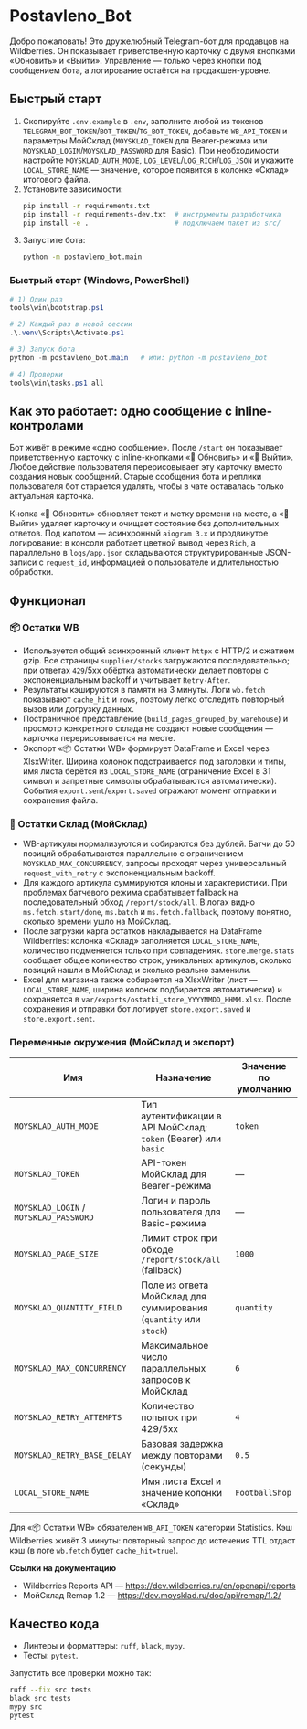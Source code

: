 # Postavleno_Bot

Добро пожаловать! Это дружелюбный Telegram-бот для продавцов на Wildberries. Он показывает приветственную карточку с двумя кнопками «Обновить» и «Выйти». Управление — только через кнопки под сообщением бота, а логирование остаётся на продакшен-уровне.

## Быстрый старт

1. Скопируйте `.env.example` в `.env`, заполните любой из токенов `TELEGRAM_BOT_TOKEN`/`BOT_TOKEN`/`TG_BOT_TOKEN`, добавьте `WB_API_TOKEN` и параметры МойСклад (`MOYSKLAD_TOKEN` для Bearer-режима или `MOYSKLAD_LOGIN`/`MOYSKLAD_PASSWORD` для Basic). При необходимости настройте `MOYSKLAD_AUTH_MODE`, `LOG_LEVEL`/`LOG_RICH`/`LOG_JSON` и укажите `LOCAL_STORE_NAME` — значение, которое появится в колонке «Склад» итогового файла.
2. Установите зависимости:
   ```bash
   pip install -r requirements.txt
   pip install -r requirements-dev.txt  # инструменты разработчика
   pip install -e .                     # подключаем пакет из src/
   ```
3. Запустите бота:
   ```bash
   python -m postavleno_bot.main
   ```

### Быстрый старт (Windows, PowerShell)
```powershell
# 1) Один раз
tools\win\bootstrap.ps1

# 2) Каждый раз в новой сессии
.\.venv\Scripts\Activate.ps1

# 3) Запуск бота
python -m postavleno_bot.main   # или: python -m postavleno_bot

# 4) Проверки
tools\win\tasks.ps1 all
```

## Как это работает: одно сообщение с inline-контролами

Бот живёт в режиме «одно сообщение». После `/start` он показывает приветственную карточку с inline-кнопками «🔄 Обновить» и «🚪 Выйти». Любое действие пользователя перерисовывает эту карточку вместо создания новых сообщений. Старые сообщения бота и реплики пользователя бот старается удалять, чтобы в чате оставалась только актуальная карточка.

Кнопка «🔄 Обновить» обновляет текст и метку времени на месте, а «🚪 Выйти» удаляет карточку и очищает состояние без дополнительных ответов. Под капотом — асинхронный `aiogram 3.x` и продвинутое логирование: в консоли работает цветной вывод через `Rich`, а параллельно в `logs/app.json` складываются структурированные JSON-записи с `request_id`, информацией о пользователе и длительностью обработки.

## Функционал

### 📦 Остатки WB

* Используется общий асинхронный клиент `httpx` с HTTP/2 и сжатием gzip. Все страницы `supplier/stocks` загружаются последовательно; при ответах `429`/5xx обёртка автоматически делает повторы с экспоненциальным backoff и учитывает `Retry-After`.
* Результаты кэшируются в памяти на 3 минуты. Логи `wb.fetch` показывают `cache_hit` и `rows`, поэтому легко отследить повторный вызов или догрузку данных.
* Постраничное представление (`build_pages_grouped_by_warehouse`) и просмотр конкретного склада не создают новые сообщения — карточка перерисовывается на месте.
* Экспорт «📦 Остатки WB» формирует DataFrame и Excel через XlsxWriter. Ширина колонок подстраивается под заголовки и типы, имя листа берётся из `LOCAL_STORE_NAME` (ограничение Excel в 31 символ и запретные символы обрабатываются автоматически). События `export.sent`/`export.saved` отражают момент отправки и сохранения файла.

### 🏬 Остатки Склад (МойСклад)

* WB-артикулы нормализуются и собираются без дублей. Батчи до 50 позиций обрабатываются параллельно с ограничением `MOYSKLAD_MAX_CONCURRENCY`, запросы проходят через универсальный `request_with_retry` с экспоненциальным backoff.
* Для каждого артикула суммируются клоны и характеристики. При проблемах батчевого режима срабатывает fallback на последовательный обход `/report/stock/all`. В логах видно `ms.fetch.start/done`, `ms.batch` и `ms.fetch.fallback`, поэтому понятно, сколько времени ушло на МойСклад.
* После загрузки карта остатков накладывается на DataFrame Wildberries: колонка «Склад» заполняется `LOCAL_STORE_NAME`, количество подменяется только при совпадениях. `store.merge.stats` сообщает общее количество строк, уникальных артикулов, сколько позиций нашли в МойСклад и сколько реально заменили.
* Excel для магазина также собирается на XlsxWriter (лист — `LOCAL_STORE_NAME`, ширина колонок подбирается автоматически) и сохраняется в `var/exports/ostatki_store_YYYYMMDD_HHMM.xlsx`. После сохранения и отправки бот логирует `store.export.saved` и `store.export.sent`.

### Переменные окружения (МойСклад и экспорт)

| Имя | Назначение | Значение по умолчанию |
| --- | --- | --- |
| `MOYSKLAD_AUTH_MODE` | Тип аутентификации в API МойСклад: `token` (Bearer) или `basic` | `token` |
| `MOYSKLAD_TOKEN` | API-токен МойСклад для Bearer-режима | — |
| `MOYSKLAD_LOGIN` / `MOYSKLAD_PASSWORD` | Логин и пароль пользователя для Basic-режима | — |
| `MOYSKLAD_PAGE_SIZE` | Лимит строк при обходе `/report/stock/all` (fallback) | `1000` |
| `MOYSKLAD_QUANTITY_FIELD` | Поле из ответа МойСклад для суммирования (`quantity` или `stock`) | `quantity` |
| `MOYSKLAD_MAX_CONCURRENCY` | Максимальное число параллельных запросов к МойСклад | `6` |
| `MOYSKLAD_RETRY_ATTEMPTS` | Количество попыток при 429/5xx | `4` |
| `MOYSKLAD_RETRY_BASE_DELAY` | Базовая задержка между повторами (секунды) | `0.5` |
| `LOCAL_STORE_NAME` | Имя листа Excel и значение колонки «Склад» | `FootballShop` |

Для «📦 Остатки WB» обязателен `WB_API_TOKEN` категории Statistics. Кэш Wildberries живёт 3 минуты: повторный запрос до истечения TTL отдаст кэш (в логе `wb.fetch` будет `cache_hit=true`).

**Ссылки на документацию**

* Wildberries Reports API — <https://dev.wildberries.ru/en/openapi/reports>
* МойСклад Remap 1.2 — <https://dev.moysklad.ru/doc/api/remap/1.2/>

## Качество кода

* Линтеры и форматтеры: `ruff`, `black`, `mypy`.
* Тесты: `pytest`.

Запустить все проверки можно так:
```bash
ruff --fix src tests
black src tests
mypy src
pytest
```
